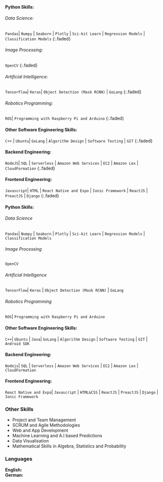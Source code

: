 #### Python Skills: &emsp; <span class="icon-star-full"></span><span class="icon-star-full"></span><span class="icon-star-half"></span>

###### Data Science: &emsp;&emsp;&emsp;&emsp;&emsp;&emsp;&emsp;&emsp;&emsp;&nbsp;&nbsp; <span class="icon-star-full"></span><span class="icon-star-full"></span><span class="icon-star-full"></span>
`Pandas`| `Numpy` | `Seaborn` | `Plotly` | `Sci-kit Learn` | `Regression Models` | `Classification Models`
{:.faded}

###### Image Processing: &emsp;&emsp;&emsp;&emsp;&emsp;&emsp;&emsp;&emsp;&emsp;&nbsp;&nbsp; <span class="icon-star-full"></span><span class="icon-star-full"></span><span class="icon-star-full"></span>
`OpenCV`
{:.faded}

###### Artificial Intelligence: &emsp;&emsp;&emsp;&emsp;&emsp;&emsp; <span class="icon-star-full"></span><span class="icon-star-full"></span><span class="icon-star-empty"></span>
`TensorFlow`| `Keras`| `Object Detection (Mask RCNN)` | `GoLang`
{:.faded}

###### Robotics Programming: &emsp;&emsp;&emsp;&emsp;&emsp;&emsp; <span class="icon-star-full"></span><span class="icon-star-full"></span><span class="icon-star-empty"></span>
`ROS`| `Programming with Raspberry Pi and Arduino`
{:.faded}

#### Other Software Engineering Skills: &emsp; <span class="icon-star-full"></span><span class="icon-star-full"></span><span class="icon-star-half"></span>
`C++` | `Ubuntu`| `GoLang` | `Algorithm Design` | `Software Testing` | `GIT`
{:.faded}

<!-- #### Robotics Software Engineering: &emsp; <span class="icon-star-full"></span><span class="icon-star-full"></span><span class="icon-star-empty"></span>
`Python` | `C++` | `Ubuntu`| `ROS` | `OpenCV` | `GoLang` | `Algorithm Design` | `Software Testing` | `Programming with Raspberry Pi and Arduino`
{:.faded} -->

#### Backend Engineering: &emsp;&emsp;&emsp;&emsp;&emsp;&nbsp;&nbsp; <span class="icon-star-full"></span><span class="icon-star-full"></span><span class="icon-star-empty"></span>
`NodeJS`| `SQL` | `Serverless` | `Amazon Web Services` | `EC2` | `Amazon Lex` | `CloudFormation`
{:.faded}

#### Frontend Engineering: &emsp;&emsp;&emsp;&emsp;&emsp;&nbsp;&nbsp; <span class="icon-star-full"></span><span class="icon-star-full"></span><span class="icon-star-full"></span>
`Javascript`| `HTML` | `React Native and Expo` | `Ionic Framework` | `ReactJS` | `PreactJS` | `Django`
{:.faded}

<div markdown="0">
    <h4>Python Skills: <span class="icon-star-full"></span><span class="icon-star-full"></span><span class="icon-star-half"></span></h4>
    <div class='indent_skill'>
        <h6>Data Science</h6> 
        <p class="faded">
            <code class="language-plaintext highlighter-rouge">Pandas</code>| 
            <code class="language-plaintext highlighter-rouge">Numpy</code> | 
            <code class="language-plaintext highlighter-rouge">Seaborn</code> | 
            <code class="language-plaintext highlighter-rouge">Plotly</code> | 
            <code class="language-plaintext highlighter-rouge">Sci-kit Learn</code> | 
            <code class="language-plaintext highlighter-rouge">Regression Models</code> | 
            <code class="language-plaintext highlighter-rouge">Classification Models</code>
        </p>
        <h6 class='indent_skill'>Image Processing</h6> 
        <p class="faded">
            <code class="language-plaintext highlighter-rouge">OpenCV</code>
        </p>
        <h6 class='indent_skill'>Artificial Intelligence</h6> 
        <p class="faded">
            <code class="language-plaintext highlighter-rouge">TensorFlow</code>| 
            <code class="language-plaintext highlighter-rouge">Keras</code> | 
            <code class="language-plaintext highlighter-rouge">Object Detection (Mask RCNN)</code> | 
            <code class="language-plaintext highlighter-rouge">GoLang</code> 
        </p>
        <h6 class='indent_skill'>Robotics Programming</h6> 
        <p class="faded">
            <code class="language-plaintext highlighter-rouge">ROS</code>| 
            <code class="language-plaintext highlighter-rouge">Programming with Raspberry Pi and Arduino</code> 
        </p>
    </div>
    <h4>Other Software Engineering Skills: <span class="icon-star-full"></span><span class="icon-star-full"></span><span class="icon-star-half"></span></h4> 
    <p class="faded">
            <code class="language-plaintext highlighter-rouge">C++</code>| 
            <code class="language-plaintext highlighter-rouge">Ubuntu</code> | 
            <code class="language-plaintext highlighter-rouge">Java</code>|
            <code class="language-plaintext highlighter-rouge">GoLang</code> | 
            <code class="language-plaintext highlighter-rouge">Algorithm Design</code> | 
            <code class="language-plaintext highlighter-rouge">Software Testing</code> | 
            <code class="language-plaintext highlighter-rouge">GIT</code> | 
            <code class="language-plaintext highlighter-rouge">Android SDK</code> 
    </p>
    <h4>Backend Engineering: <span class="icon-star-full"></span><span class="icon-star-full"></span><span class="icon-star-half"></span></h4>
    <p class="faded">
            <code class="language-plaintext highlighter-rouge">Nodejs</code>| 
            <code class="language-plaintext highlighter-rouge">SQL</code> | 
            <code class="language-plaintext highlighter-rouge">Serverless</code> |
            <code class="language-plaintext highlighter-rouge">Amazon Web Services</code> |
            <code class="language-plaintext highlighter-rouge">EC2</code> |
            <code class="language-plaintext highlighter-rouge">Amazon Lex</code> |
            <code class="language-plaintext highlighter-rouge">CloudFormation</code> 
    </p>
    <h4>Frontend Engineering: <span class="icon-star-full"></span><span class="icon-star-full"></span><span class="icon-star-full"></span></h4>
    <p class="faded">
            <code class="language-plaintext highlighter-rouge">React Native and Expo</code>| 
            <code class="language-plaintext highlighter-rouge">Javascript</code> | 
            <code class="language-plaintext highlighter-rouge">HTML&CSS</code> | 
            <code class="language-plaintext highlighter-rouge">ReactJS</code> | 
            <code class="language-plaintext highlighter-rouge">PreactJS</code> | 
            <code class="language-plaintext highlighter-rouge">Django</code> | 
            <code class="language-plaintext highlighter-rouge">Ionic Framework</code>
    </p>
    <div class="row_project">
        <div class="column_skills">
            <h3>Other Skills</h3>
                <ul>
                    <li>Project and Team Management</li>
                    <li>SCRUM and Agile Methodologies</li>
                    <li>Web and App Development</li>
                    <li>Machine Learning and A.I based Predictions</li>
                    <li>Data Visualisation</li>
                    <li>Mathematical Skills in Algebra, Statistics and Probability</li>
                </ul>
        </div>
        <div class="column_skills class='indent_skill'">
            <h3>Languages</h3>
            <b>English:</b> <span class="icon-star-full"></span><span class="icon-star-full"></span><span class="icon-star-full"></span> <br>
            <b>German: </b> <span class="icon-star-full"></span><span class="icon-star-half"></span><span class="icon-star-empty"></span>
        </div>
    </div>
</div>
<!--   
### Other Skills &emsp;&emsp;&emsp;&emsp;&emsp;&emsp;&emsp;&emsp;&emsp;&emsp;&emsp;&emsp;&emsp;&emsp;&emsp;&emsp;&emsp;&emsp;&emsp;&emsp;&emsp;&emsp;&emsp;&emsp;&emsp;&emsp;&emsp; Languages
- Project and Team Management &emsp;&emsp;&emsp;&emsp;&emsp;&emsp;&emsp;&emsp;&emsp;&emsp;&emsp;&emsp;&emsp;&emsp;&emsp;&emsp;&emsp;&emsp;&emsp;&emsp;&emsp;&emsp;&emsp;&nbsp; **English:** &nbsp; <span class="icon-star-full"></span><span class="icon-star-full"></span><span class="icon-star-full"></span> <br>
- SCRUM and Agile Methodologies &emsp;&emsp;&emsp;&emsp;&emsp;&emsp;&emsp;&emsp;&emsp;&emsp;&emsp;&emsp;&emsp;&emsp;&emsp;&emsp;&emsp;&emsp;&emsp;&emsp;&emsp;&emsp;&nbsp;&nbsp; **German:**  &nbsp;<span class="icon-star-full"></span><span class="icon-star-half"></span><span class="icon-star-empty"></span>
- Web and App Development
- Machine Learning and A.I based Predictions
- Data Visualisation
- Mathematical Skills in Algebra, Statistics and Probability -->

<!-- ### Languages 

**English:** &nbsp; <span class="icon-star-full"></span><span class="icon-star-full"></span><span class="icon-star-full"></span> <br>
**German:**  &nbsp;<span class="icon-star-full"></span><span class="icon-star-empty"></span><span class="icon-star-empty"></span> -->
